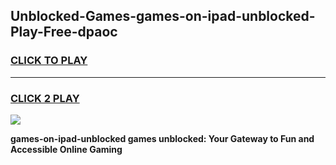 
## Unblocked-Games-games-on-ipad-unblocked-Play-Free-dpaoc
<h3>
<a href="https://premium76.site?title=games-on-ipad-unblocked&ref=18A1">CLICK TO PLAY</a></h3>
<hr>

<h3>
<a href="https://premium76.site?title=games-on-ipad-unblocked&ref=18A1">CLICK 2 PLAY</a>
  
</h3>

<a href="https://premium76.site?title=games-on-ipad-unblocked&ref=18A1"><img src="https://clearcache.store/games.png"></a>


**games-on-ipad-unblocked games unblocked: Your Gateway to Fun and Accessible Online Gaming**

